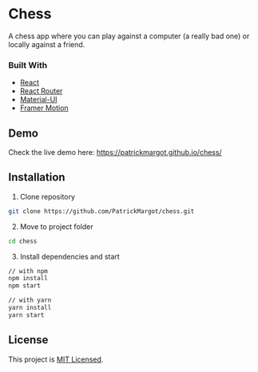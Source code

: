 # Chess
A chess app where you can play against a computer (a really bad one) or locally against a friend. 
### Built With
* [React](https://reactjs.org/)
* [React Router](https://reactrouter.com/)
* [Material-UI](https://material-ui.com/)
* [Framer Motion](https://www.framer.com/motion/)
## Demo
Check the live demo here: https://patrickmargot.github.io/chess/
## Installation
1. Clone repository
```sh
git clone https://github.com/PatrickMargot/chess.git
```
2. Move to project folder
```sh
cd chess
````
3. Install dependencies and start
```sh
// with npm
npm install
npm start

// with yarn
yarn install
yarn start
```
## License
This project is [MIT Licensed](https://choosealicense.com/licenses/mit/).
